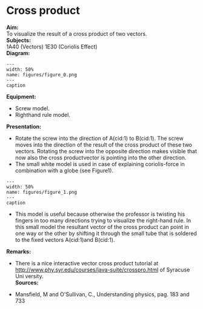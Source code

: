 # Cross product 
    
<b> Aim: </b>  
 To visualize the result of a cross product of two vectors.    
<b> Subjects: </b>  
 1A40 (Vectors) 1E30 (Coriolis Effect)   
<b> Diagram: </b>  
   
```{figure} figures/figure_0.png  
---  
width: 50%  
name: figures/figure_0.png  
---  
caption  
``` 
      
<b> Equipment: </b>  
 
 *  Screw model. 
 *  Righthand rule model.
     
<b> Presentation: </b>  
 
 *  Rotate the screw into the direction of A(cid:1) to B(cid:1). The screw moves into the direction of the result of the cross product of these two vectors. Rotating the screw into the opposite direction makes visible that now also the cross productvector is pointing into the other direction. 
 *  The small white model is used in case of explaining coriolis-force in combination with a globe (see Figure1).   
```{figure} figures/figure_1.png  
---  
width: 50%  
name: figures/figure_1.png  
---  
caption  
``` 
 
 *   This model is useful because otherwise the professor is twisting his fingers in too many directions trying to visualize the right-hand rule. In this small model the resultant vector of the cross product can point in one way or the other by shifting it through the small tube that is soldered to the fixed vectors A(cid:1)and B(cid:1).
    
<b> Remarks: </b>  
 
 *  There is a nice interactive vector cross product tutorial at http://www.phy.syr.edu/courses/java-suite/crosspro.html of Syracuse Uni
versity.    
<b> Sources: </b>  
 
 *  Mansfield, M and O'Sullivan, C., Understanding physics, pag. 183 and 733
  